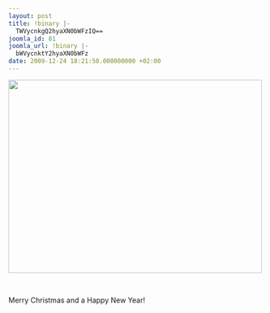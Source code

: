 ```yaml
---
layout: post
title: !binary |-
  TWVycnkgQ2hyaXN0bWFzIQ==
joomla_id: 81
joomla_url: !binary |-
  bWVycnktY2hyaXN0bWFz
date: 2009-12-24 18:21:50.000000000 +02:00
---
```

<p><img src="http://farm4.static.flickr.com/3009/3109965418_789aa3f7d5.jpg" border="0" width="500" height="381" /></p>
<p> </p>
<p>Merry Christmas and a Happy New Year!</p>
